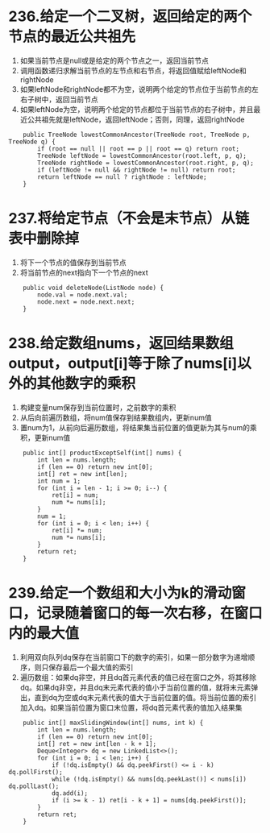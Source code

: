 # 236.给定一个二叉树，返回给定的两个节点的最近公共祖先
1. 如果当前节点是null或是给定的两个节点之一，返回当前节点
2. 调用函数递归求解当前节点的左节点和右节点，将返回值赋给leftNode和rightNode
3. 如果leftNode和rightNode都不为空，说明两个给定的节点位于当前节点的左右子树中，返回当前节点
4. 如果leftNode为空，说明两个给定的节点都位于当前节点的右子树中，并且最近公共祖先就是leftNode，返回leftNode；否则，同理，返回rightNode
```
    public TreeNode lowestCommonAncestor(TreeNode root, TreeNode p, TreeNode q) {
        if (root == null || root == p || root == q) return root;
        TreeNode leftNode = lowestCommonAncestor(root.left, p, q);
        TreeNode rightNode = lowestCommonAncestor(root.right, p, q);
        if (leftNode != null && rightNode != null) return root;
        return leftNode == null ? rightNode : leftNode;
    }
```

# 237.将给定节点（不会是末节点）从链表中删除掉
1. 将下一个节点的值保存到当前节点
2. 将当前节点的next指向下一个节点的next
```
    public void deleteNode(ListNode node) {
        node.val = node.next.val;
        node.next = node.next.next;
    }
```

# 238.给定数组nums，返回结果数组output，output[i]等于除了nums[i]以外的其他数字的乘积
1. 构建变量num保存到当前位置时，之前数字的乘积
2. 从后向前遍历数组，将num值保存到结果数组内，更新num值
3. 置num为1，从前向后遍历数组，将结果集当前位置的值更新为其与num的乘积，更新num值
```
    public int[] productExceptSelf(int[] nums) {
        int len = nums.length;
        if (len == 0) return new int[0];
        int[] ret = new int[len];
        int num = 1;
        for (int i = len - 1; i >= 0; i--) {
            ret[i] = num;
            num *= nums[i];
        }
        num = 1;
        for (int i = 0; i < len; i++) {
            ret[i] *= num;
            num *= nums[i];
        }
        return ret;
    }
```

# 239.给定一个数组和大小为k的滑动窗口，记录随着窗口的每一次右移，在窗口内的最大值
1. 利用双向队列dq保存在当前窗口下的数字的索引，如果一部分数字为递增顺序，则只保存最后一个最大值的索引
2. 遍历数组：如果dq非空，并且dq首元素代表的值已经在窗口之外，将其移除dq。如果dq非空，并且dq末元素代表的值小于当前位置的值，就将末元素弹出，直到dq为空或dq末元素代表的值大于当前位置的值。将当前位置的索引加入dq。如果当前位置为窗口末位置，将dq首元素代表的值加入结果集
```
    public int[] maxSlidingWindow(int[] nums, int k) {
        int len = nums.length;
        if (len == 0) return new int[0];
        int[] ret = new int[len - k + 1];
        Deque<Integer> dq = new LinkedList<>();
        for (int i = 0; i < len; i++) {
            if (!dq.isEmpty() && dq.peekFirst() <= i - k) dq.pollFirst();
            while (!dq.isEmpty() && nums[dq.peekLast()] < nums[i]) dq.pollLast();
            dq.add(i);
            if (i >= k - 1) ret[i - k + 1] = nums[dq.peekFirst()];
        }
        return ret;
    }
```
